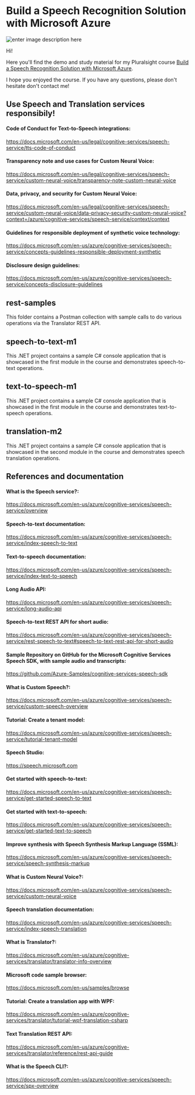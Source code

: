 # Build a Speech Recognition Solution with Microsoft Azure

![enter image description here](https://www.pluralsight.com/content/dam/pluralsight/newsroom/brand-assets/logos/pluralsight-logo-vrt-color-2.png)  

Hi!

Here you'll find the demo and study material for my Pluralsight course [Build a Speech Recognition Solution with Microsoft Azure](https://pluralsight.pxf.io/speech-recognition).

I hope you enjoyed the course. If you have any questions, please don't hesitate don't contact me!

## Use Speech and Translation services responsibily!

#### Code of Conduct for Text-to-Speech integrations:

https://docs.microsoft.com/en-us/legal/cognitive-services/speech-service/tts-code-of-conduct

#### Transparency note and use cases for Custom Neural Voice:

https://docs.microsoft.com/en-us/legal/cognitive-services/speech-service/custom-neural-voice/transparency-note-custom-neural-voice

#### Data, privacy, and security for Custom Neural Voice:

https://docs.microsoft.com/en-us/legal/cognitive-services/speech-service/custom-neural-voice/data-privacy-security-custom-neural-voice?context=/azure/cognitive-services/speech-service/context/context

#### Guidelines for responsible deployment of synthetic voice technology:

https://docs.microsoft.com/en-us/azure/cognitive-services/speech-service/concepts-guidelines-responsible-deployment-synthetic

#### Disclosure design guidelines:

https://docs.microsoft.com/en-us/azure/cognitive-services/speech-service/concepts-disclosure-guidelines

## rest-samples

This folder contains a Postman collection with sample calls to do various operations via the Translator REST API.

## speech-to-text-m1

This .NET project contains a sample C# console application that is showcased in the first module in the course and demonstrates speech-to-text operations.

## text-to-speech-m1

This .NET project contains a sample C# console application that is showcased in the first module in the course and demonstrates text-to-speech operations.

## translation-m2

This .NET project contains a sample C# console application that is showcased in the second module in the course and demonstrates speech translation operations.

## References and documentation

#### What is the Speech service?:

https://docs.microsoft.com/en-us/azure/cognitive-services/speech-service/overview

#### Speech-to-text documentation:

https://docs.microsoft.com/en-us/azure/cognitive-services/speech-service/index-speech-to-text

#### Text-to-speech documentation:

https://docs.microsoft.com/en-us/azure/cognitive-services/speech-service/index-text-to-speech

#### Long Audio API:

https://docs.microsoft.com/en-us/azure/cognitive-services/speech-service/long-audio-api

#### Speech-to-text REST API for short audio:

https://docs.microsoft.com/en-us/azure/cognitive-services/speech-service/rest-speech-to-text#speech-to-text-rest-api-for-short-audio

#### Sample Repository on GitHub for the Microsoft Cognitive Services Speech SDK, with sample audio and transcripts:

https://github.com/Azure-Samples/cognitive-services-speech-sdk

#### What is Custom Speech?:

https://docs.microsoft.com/en-us/azure/cognitive-services/speech-service/custom-speech-overview

#### Tutorial: Create a tenant model:

https://docs.microsoft.com/en-us/azure/cognitive-services/speech-service/tutorial-tenant-model

#### Speech Studio:

https://speech.microsoft.com

#### Get started with speech-to-text:

https://docs.microsoft.com/en-us/azure/cognitive-services/speech-service/get-started-speech-to-text

#### Get started with text-to-speech:

https://docs.microsoft.com/en-us/azure/cognitive-services/speech-service/get-started-text-to-speech

#### Improve synthesis with Speech Synthesis Markup Language (SSML):

https://docs.microsoft.com/en-us/azure/cognitive-services/speech-service/speech-synthesis-markup

#### What is Custom Neural Voice?:

https://docs.microsoft.com/en-us/azure/cognitive-services/speech-service/custom-neural-voice

#### Speech translation documentation:

https://docs.microsoft.com/en-us/azure/cognitive-services/speech-service/index-speech-translation

#### What is Translator?:

https://docs.microsoft.com/en-us/azure/cognitive-services/translator/translator-info-overview

#### Microsoft code sample browser:

https://docs.microsoft.com/en-us/samples/browse

#### Tutorial: Create a translation app with WPF:

https://docs.microsoft.com/en-us/azure/cognitive-services/translator/tutorial-wpf-translation-csharp

#### Text Translation REST API:

https://docs.microsoft.com/en-us/azure/cognitive-services/translator/reference/rest-api-guide

#### What is the Speech CLI?:

https://docs.microsoft.com/en-us/azure/cognitive-services/speech-service/spx-overview
